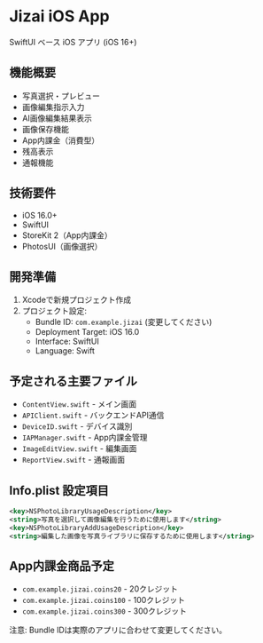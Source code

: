 # Jizai iOS App

SwiftUI ベース iOS アプリ (iOS 16+)

## 機能概要

- 写真選択・プレビュー
- 画像編集指示入力
- AI画像編集結果表示
- 画像保存機能
- App内課金（消費型）
- 残高表示
- 通報機能

## 技術要件

- iOS 16.0+
- SwiftUI
- StoreKit 2（App内課金）
- PhotosUI（画像選択）

## 開発準備

1. Xcodeで新規プロジェクト作成
2. プロジェクト設定:
   - Bundle ID: `com.example.jizai` (変更してください)
   - Deployment Target: iOS 16.0
   - Interface: SwiftUI
   - Language: Swift

## 予定される主要ファイル

- `ContentView.swift` - メイン画面
- `APIClient.swift` - バックエンドAPI通信
- `DeviceID.swift` - デバイス識別
- `IAPManager.swift` - App内課金管理
- `ImageEditView.swift` - 編集画面
- `ReportView.swift` - 通報画面

## Info.plist 設定項目

```xml
<key>NSPhotoLibraryUsageDescription</key>
<string>写真を選択して画像編集を行うために使用します</string>
<key>NSPhotoLibraryAddUsageDescription</key>
<string>編集した画像を写真ライブラリに保存するために使用します</string>
```

## App内課金商品予定

- `com.example.jizai.coins20` - 20クレジット
- `com.example.jizai.coins100` - 100クレジット  
- `com.example.jizai.coins300` - 300クレジット

注意: Bundle IDは実際のアプリに合わせて変更してください。